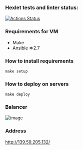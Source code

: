 ### Hexlet tests and linter status:
[![Actions Status](https://github.com/mikonoid/devops-for-programmers-project-lvl2/workflows/hexlet-check/badge.svg)](https://github.com/mikonoid/devops-for-programmers-project-lvl2/actions)

### Requirements for VM

* Make
* Ansible =>2.7

### How to install requirements

```make setup```

### How to deploy on servers

```make deploy```

### Balancer 

![image](https://user-images.githubusercontent.com/14234200/122093838-24fa8e00-ce14-11eb-884d-4dc2ed0b13d4.png)

### Address

http://139.59.205.132/
